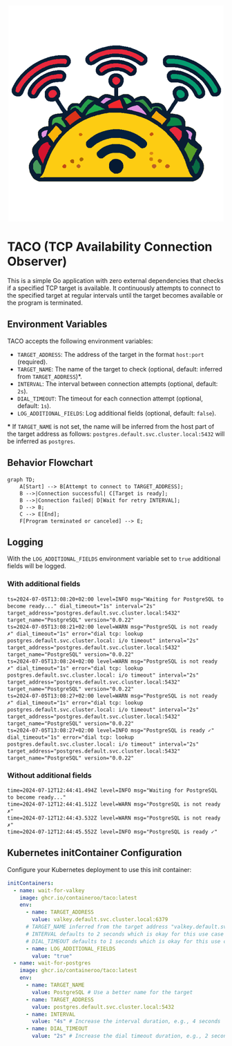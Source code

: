 <p align="center">
  <img src=".github/assets/taco.svg" />
</p>

# TACO (TCP Availability Connection Observer)

This is a simple Go application with zero external dependencies that checks if a specified TCP target is available. It continuously attempts to connect to the specified target at regular intervals until the target becomes available or the program is terminated.

## Environment Variables

TACO accepts the following environment variables:

- `TARGET_ADDRESS`: The address of the target in the format `host:port` (required).
- `TARGET_NAME`: The name of the target to check (optional, default: inferred from `TARGET_ADDRESS`)\*.
- `INTERVAL`: The interval between connection attempts (optional, default: `2s`).
- `DIAL_TIMEOUT`: The timeout for each connection attempt (optional, default: `1s`).
- `LOG_ADDITIONAL_FIELDS`: Log additional fields (optional, default: `false`).

**\*** If `TARGET_NAME` is not set, the name will be inferred from the host part of the target address as follows: `postgres.default.svc.cluster.local:5432` will be inferred as `postgres`.

## Behavior Flowchart

```mermaid
graph TD;
    A[Start] --> B[Attempt to connect to TARGET_ADDRESS];
    B -->|Connection successful| C[Target is ready];
    B -->|Connection failed| D[Wait for retry INTERVAL];
    D --> B;
    C --> E[End];
    F[Program terminated or canceled] --> E;
```

## Logging

With the `LOG_ADDITIONAL_FIELDS` environment variable set to `true` additional fields will be logged.

### With additional fields

```text
ts=2024-07-05T13:08:20+02:00 level=INFO msg="Waiting for PostgreSQL to become ready..." dial_timeout="1s" interval="2s" target_address="postgres.default.svc.cluster.local:5432" target_name="PostgreSQL" version="0.0.22"
ts=2024-07-05T13:08:21+02:00 level=WARN msg="PostgreSQL is not ready ✗" dial_timeout="1s" error="dial tcp: lookup postgres.default.svc.cluster.local: i/o timeout" interval="2s" target_address="postgres.default.svc.cluster.local:5432" target_name="PostgreSQL" version="0.0.22"
ts=2024-07-05T13:08:24+02:00 level=WARN msg="PostgreSQL is not ready ✗" dial_timeout="1s" error="dial tcp: lookup postgres.default.svc.cluster.local: i/o timeout" interval="2s" target_address="postgres.default.svc.cluster.local:5432" target_name="PostgreSQL" version="0.0.22"
ts=2024-07-05T13:08:27+02:00 level=WARN msg="PostgreSQL is not ready ✗" dial_timeout="1s" error="dial tcp: lookup postgres.default.svc.cluster.local: i/o timeout" interval="2s" target_address="postgres.default.svc.cluster.local:5432" target_name="PostgreSQL" version="0.0.22"
ts=2024-07-05T13:08:27+02:00 level=INFO msg="PostgreSQL is ready ✓" dial_timeout="1s" error="dial tcp: lookup postgres.default.svc.cluster.local: i/o timeout" interval="2s" target_address="postgres.default.svc.cluster.local:5432" target_name="PostgreSQL" version="0.0.22"
```

### Without additional fields

```text
time=2024-07-12T12:44:41.494Z level=INFO msg="Waiting for PostgreSQL to become ready..."
time=2024-07-12T12:44:41.512Z level=WARN msg="PostgreSQL is not ready ✗"
time=2024-07-12T12:44:43.532Z level=WARN msg="PostgreSQL is not ready ✗"
time=2024-07-12T12:44:45.552Z level=INFO msg="PostgreSQL is ready ✓"
```

## Kubernetes initContainer Configuration

Configure your Kubernetes deployment to use this init container:

```yaml
initContainers:
  - name: wait-for-valkey
    image: ghcr.io/containeroo/taco:latest
    env:
      - name: TARGET_ADDRESS
        value: valkey.default.svc.cluster.local:6379
      # TARGET_NAME inferred from the target address "valkey.default.svc.cluster.local" which is okay for this use case
      # INTERVAL defaults to 2 seconds which is okay for this use case
      # DIAL_TIMEOUT defaults to 1 seconds which is okay for this use case
      - name: LOG_ADDITIONAL_FIELDS
        value: "true"
  - name: wait-for-postgres
    image: ghcr.io/containeroo/taco:latest
    env:
      - name: TARGET_NAME
        value: PostgreSQL # Use a better name for the target
      - name: TARGET_ADDRESS
        value: postgres.default.svc.cluster.local:5432
      - name: INTERVAL
        value: "4s" # Increase the interval duration, e.g., 4 seconds
      - name: DIAL_TIMEOUT
        value: "2s" # Increase the dial timeout duration, e.g., 2 seconds
```
